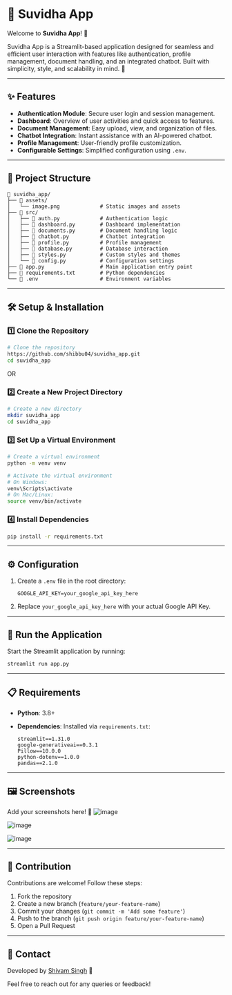 # 📱 Suvidha App

Welcome to **Suvidha App**! 🚀

Suvidha App is a Streamlit-based application designed for seamless and efficient user interaction with features like authentication, profile management, document handling, and an integrated chatbot. Built with simplicity, style, and scalability in mind. 🌟

---

## ✨ Features

- **Authentication Module**: Secure user login and session management.
- **Dashboard**: Overview of user activities and quick access to features.
- **Document Management**: Easy upload, view, and organization of files.
- **Chatbot Integration**: Instant assistance with an AI-powered chatbot.
- **Profile Management**: User-friendly profile customization.
- **Configurable Settings**: Simplified configuration using `.env`.

---

## 📂 Project Structure

```
📁 suvidha_app/
├── 📁 assets/
│   └── image.png             # Static images and assets
├── 📁 src/
│   ├── 📄 auth.py             # Authentication logic
│   ├── 📄 dashboard.py        # Dashboard implementation
│   ├── 📄 documents.py        # Document handling logic
│   ├── 📄 chatbot.py          # Chatbot integration
│   ├── 📄 profile.py          # Profile management
│   ├── 📄 database.py         # Database interaction
│   ├── 📄 styles.py           # Custom styles and themes
│   └── 📄 config.py           # Configuration settings
├── 📄 app.py                  # Main application entry point
├── 📄 requirements.txt        # Python dependencies
└── 📄 .env                    # Environment variables
```

---

## 🛠️ Setup & Installation

### 1️⃣ Clone the Repository

```bash
# Clone the repository
https://github.com/shibbu04/suvidha_app.git
cd suvidha_app
```

OR

### 2️⃣ Create a New Project Directory

```bash
# Create a new directory
mkdir suvidha_app
cd suvidha_app
```

### 3️⃣ Set Up a Virtual Environment

```bash
# Create a virtual environment
python -m venv venv

# Activate the virtual environment
# On Windows:
venv\Scripts\activate
# On Mac/Linux:
source venv/bin/activate
```

### 4️⃣ Install Dependencies

```bash
pip install -r requirements.txt
```

---

## ⚙️ Configuration

1. Create a `.env` file in the root directory:

   ```plaintext
   GOOGLE_API_KEY=your_google_api_key_here
   ```

2. Replace `your_google_api_key_here` with your actual Google API Key.

---

## 🚀 Run the Application

Start the Streamlit application by running:

```bash
streamlit run app.py
```

---

## 📋 Requirements

- **Python**: 3.8+
- **Dependencies**: Installed via `requirements.txt`:

  ```plaintext
  streamlit==1.31.0
  google-generativeai==0.3.1
  Pillow==10.0.0
  python-dotenv==1.0.0
  pandas==2.1.0
  ```

---

## 🖼️ Screenshots

Add your screenshots here! 📸
![image](https://github.com/user-attachments/assets/46f210ae-aaa8-462d-8ce6-1b84be5185fb)

![image](https://github.com/user-attachments/assets/5d085599-251e-488f-b4a7-d77035d2dae9)

![image](https://github.com/user-attachments/assets/2fd6c17e-ef24-437d-94e7-04a92585837f)


---

## 🤝 Contribution

Contributions are welcome! Follow these steps:

1. Fork the repository
2. Create a new branch (`feature/your-feature-name`)
3. Commit your changes (`git commit -m 'Add some feature'`)
4. Push to the branch (`git push origin feature/your-feature-name`)
5. Open a Pull Request

---

## 📧 Contact

Developed by [Shivam Singh](https://github.com/shibbu04) 🌟

Feel free to reach out for any queries or feedback!
